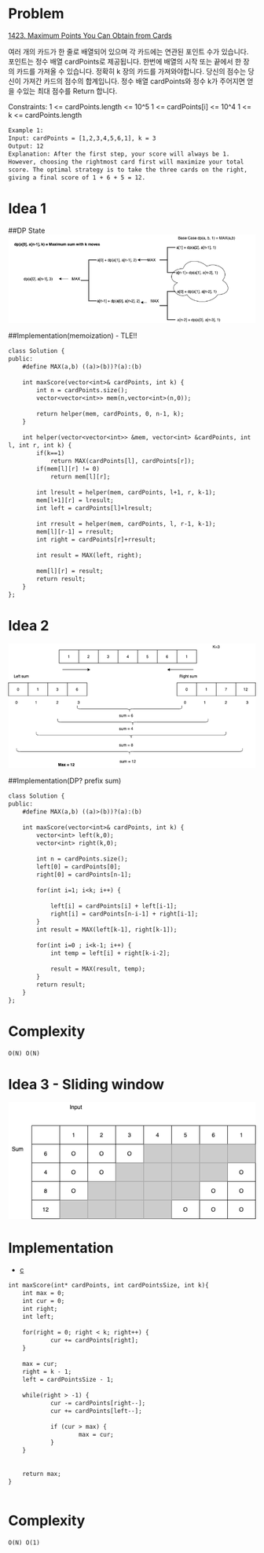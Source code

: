 # Problem

[1423. Maximum Points You Can Obtain from Cards](https://https://leetcode.com/problems/maximum-points-you-can-obtain-from-cards/)

여러 개의 카드가 한 줄로 배열되어 있으며 각 카드에는 연관된 포인트 수가 있습니다. 
포인트는 정수 배열 cardPoints로 제공됩니다.
한번에 배열의 시작 또는 끝에서 한 장의 카드를 가져올 수 있습니다. 
정확히 k 장의 카드를 가져와야합니다.
당신의 점수는 당신이 가져간 카드의 점수의 합계입니다.
정수 배열 cardPoints와 정수 k가 주어지면 얻을 수있는 최대 점수를 Return 합니다.

Constraints:
1 <= cardPoints.length <= 10^5
1 <= cardPoints[i] <= 10^4
1 <= k <= cardPoints.length
```
Example 1:
Input: cardPoints = [1,2,3,4,5,6,1], k = 3
Output: 12
Explanation: After the first step, your score will always be 1. However, choosing the rightmost card first will maximize your total score. The optimal strategy is to take the three cards on the right, giving a final score of 1 + 6 + 5 = 12.
```


# Idea 1

##DP State 
![Explain](DPState.png)


##Implementation(memoization) - TLE!!
```
class Solution {
public:
    #define MAX(a,b) ((a)>(b))?(a):(b)
    
    int maxScore(vector<int>& cardPoints, int k) {
        int n = cardPoints.size();
        vector<vector<int>> mem(n,vector<int>(n,0));
        
        return helper(mem, cardPoints, 0, n-1, k);
    }
    
    int helper(vector<vector<int>> &mem, vector<int> &cardPoints, int l, int r, int k) {
        if(k==1)
            return MAX(cardPoints[l], cardPoints[r]);
        if(mem[l][r] != 0)
            return mem[l][r];
        
        int lresult = helper(mem, cardPoints, l+1, r, k-1);
        mem[l+1][r] = lresult;
        int left = cardPoints[l]+lresult;
        
        int rresult = helper(mem, cardPoints, l, r-1, k-1);
        mem[l][r-1] = rresult;
        int right = cardPoints[r]+rresult;
        
        int result = MAX(left, right);
        
        mem[l][r] = result;
        return result;
    }
};

```


# Idea 2

![Explain](leftright.png)

##Implementation(DP? prefix sum)
```
class Solution {
public:
    #define MAX(a,b) ((a)>(b))?(a):(b)
    
    int maxScore(vector<int>& cardPoints, int k) {
        vector<int> left(k,0);
        vector<int> right(k,0);
        
        int n = cardPoints.size();
        left[0] = cardPoints[0];
        right[0] = cardPoints[n-1];
        
        for(int i=1; i<k; i++) {
            
            left[i] = cardPoints[i] + left[i-1];
            right[i] = cardPoints[n-i-1] + right[i-1];
        }
        int result = MAX(left[k-1], right[k-1]);
        
        for(int i=0 ; i<k-1; i++) {
            int temp = left[i] + right[k-i-2];
                
            result = MAX(result, temp);
        }
        return result;
    }
};

```
# Complexity

```
O(N) O(N)
```


# Idea 3 - Sliding window

![Explain](Slidingw.png)

# Implementation

* [c](slidingwindow.c)
```
int maxScore(int* cardPoints, int cardPointsSize, int k){
    int max = 0;
    int cur = 0;
    int right;
    int left;

    for(right = 0; right < k; right++) {
            cur += cardPoints[right];
    }

    max = cur;
    right = k - 1;
    left = cardPointsSize - 1;

    while(right > -1) {
            cur -= cardPoints[right--];
            cur += cardPoints[left--];

            if (cur > max) {
                    max = cur;
            }
    }


    return max;
}


```

# Complexity

```
O(N) O(1)
```
